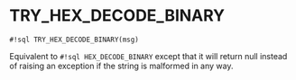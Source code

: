 # TRY_HEX_DECODE_BINARY

`#!sql TRY_HEX_DECODE_BINARY(msg)`

Equivalent to `#!sql HEX_DECODE_BINARY` except that it will return null instead of raising
an exception if the string is malformed in any way.
